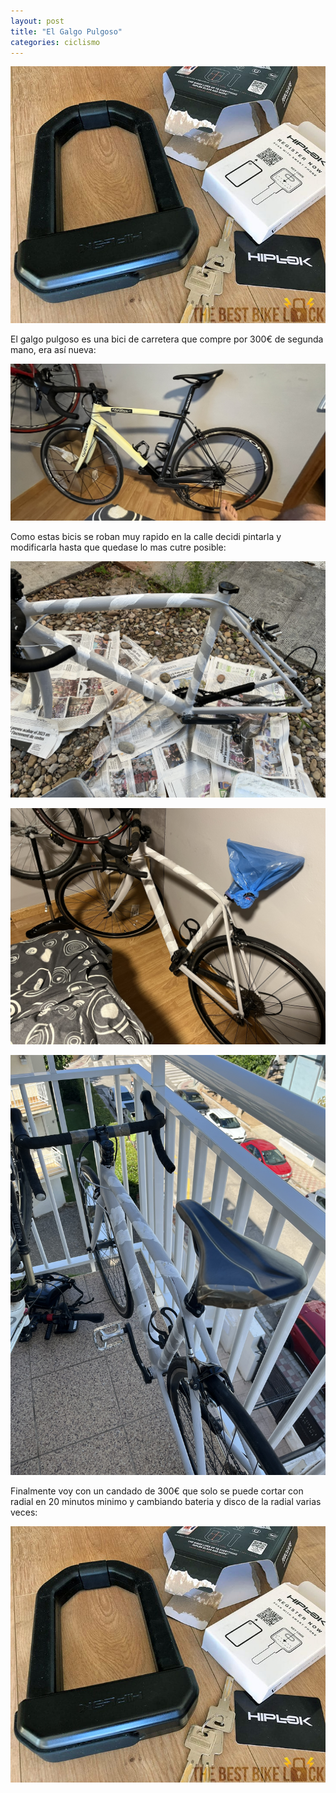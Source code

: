 ```yaml
---
layout: post
title: "El Galgo Pulgoso"
categories: ciclismo
---
```


![alt text](/assets/images/galgo_pulgoso/image.png)

El galgo pulgoso es una bici de carretera que compre por 300€ de segunda mano, era así nueva:

![alt text](/assets/images/galgo_pulgoso/IMG_5564.jpeg)

Como estas bicis se roban muy rapido en la calle decidi pintarla y modificarla hasta que quedase lo mas cutre posible:

![alt text2](/assets/images/galgo_pulgoso/IMG_5578.JPEG)

![alt text3](/assets/images/galgo_pulgoso/IMG_5581.JPEG)

![alt text4](/assets/images/galgo_pulgoso/IMG_5583.JPEG)

Finalmente voy con un candado de 300€ que solo se puede cortar con radial en 20 minutos minimo y cambiando bateria y disco de la radial varias veces:

![alt text](/assets/images/galgo_pulgoso/image.png)